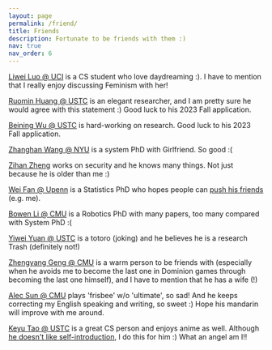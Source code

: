```yaml
---
layout: page
permalink: /friend/
title: Friends
description: Fortunate to be friends with them :)
nav: true
nav_order: 6
---
```



[Liwei Luo @ UCI](https://loliw.moe/) is a CS student who love daydreaming :). I have to mention that I really enjoy discussing Feminism with her!

[Ruomin Huang @ USTC](https://fockee.github.io/) is an elegant researcher, and I am pretty sure he would agree with this statement :) Good luck to his 2023 Fall application.

[Beining Wu @ USTC](https://beiningwu7.github.io/) is hard-working on research. Good luck to his 2023 Fall application.

[Zhanghan Wang @ NYU](https://rabbitwhite1.github.io/) is a system PhD with Girlfriend. So good :(

[Zihan Zheng](https://zhengzihan.com/) works on security and he knows many things. Not just because he is older than me :)

[Wei Fan @ Upenn](http://home.ustc.edu.cn/~luke2001/) is a Statistics PhD who hopes people can [push his friends](http://home.ustc.edu.cn/~luke2001/push.html) (e.g. me).

[Bowen Li @ CMU](https://jaraxxus-me.github.io/) is a Robotics PhD with many papers, too many compared with System PhD :(

[Yiwei Yuan @ USTC](https://yyw.moe/) is a totoro (joking) and he believes he is a research Trash (definitely not!)

[Zhengyang Geng @ CMU](https://gsunshine.github.io/) is a warm person to be friends with (especially when he avoids me to become the last one in Dominion games through becoming the last one himself), and I have to mention that he has a wife (!)

[Alec Sun @ CMU](https://sites.google.com/view/alecsun/home) plays 'frisbee' w/o 'ultimate', so sad! And he keeps correcting my English speaking and writing, so sweet :) Hope his mandarin will improve with me around.

[Keyu Tao @ USTC](https://www.taoky.moe/) is a great CS person and enjoys anime as well. Although [he doesn't like self-introduction](https://blog.taoky.moe/about/), I do this for him :) What an angel am I!!
